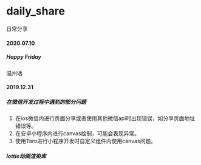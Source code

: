 <!--
 * @Author: httishere
 * @Date: 2020-07-13 09:24:26
 * @LastEditTime: 2020-07-13 09:30:43
 * @LastEditors: Please set LastEditors
 * @Description: share readme
 * @FilePath: /manual-box-wechat-app/Users/httishere/workspace/work/daily_share/README.md
--> 
# daily_share
日常分享

#### 2020.07.10

##### Happy Friday

温州话

#### 2019.12.31

##### 在微信开发过程中遇到的部分问题
1. 在ios微信内进行页面分享或者使用其他微信api时出现错误，如分享页面地址错误等。
2. 在安卓小程序内进行canvas绘制，可能会表现异常。
3. 使用Taro进行小程序开发时自定义组件内使用canvas问题。

##### lottie动画渲染库